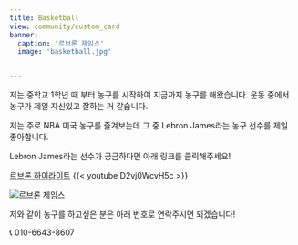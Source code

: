 ```yaml
---
title: Basketball
view: community/custom_card
banner:
  caption: '르브론 제임스'
  image: 'basketball.jpg'


---
```


저는 중학교 1학년 때 부터 농구를 시작하여 지금까지 농구를 해왔습니다. 운동 중에서 농구가 제일 자신있고 잘하는 거 같습니다.

저는 주로 NBA 미국 농구를 즐겨보는데 그 중 Lebron James라는 농구 선수를 제일 좋아합니다.

Lebron James라는 선수가 궁금하다면 아래 링크를 클릭해주세요!

[르브론 하이라이트](https://www.youtube.com/watch?v=mUyzyIgzVpI&ab_channel=NBA)
{{< youtube D2vj0WcvH5c >}}

![르브론 제임스](/images/lebron.jpg)

저와 같이 농구를 하고싶은 분은 아래 번호로 연락주시면 되겠습니다!

📞 010-6643-8607
